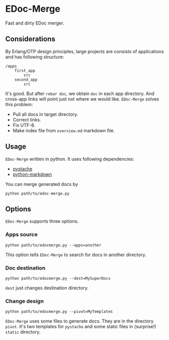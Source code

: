 # EDoc-Merge

Fast and dirty EDoc merger.

## Considerations

By Erlang/OTP design principles, large projects are consists of applications 
and has following structure:

    /apps
        first_app
            src
        second_app
            src
            
It's good. But after `rebar doc`, we obtain `doc` in each app directory. And 
cross-app links will point just not where we would like. `EDoc-Merge` solves 
this problem:

* Pull all docs in target directory.
* Correct links.
* Fix UTF-8.
* Make index file from `overview.md` markdown file.

## Usage

`EDoc-Merge` written in python. It uses following dependencies:

* [pystache](https://github.com/defunkt/pystache.git)
* [python-markdown](http://www.freewisdom.org/projects/python-markdown)

You can merge generated docs by

    python path/to/edoc-merge.py

## Options

`EDoc-Merge` supports three options.

### Apps source

    python path/to/edocmerge.py --apps=another
    
This option tells `EDoc-Merge` to search for docs in another directory.

### Doc destination

    python path/to/edocmerge.py --dest=MySuperDocs

`dest` just changes destination directory.

### Change design

    python path/to/edocmerge.py --pivot=MyTemplates

`EDoc-Merge` uses some files to generate docs. They are in the directory 
`pivot`. It's two templates for `pystache` and some static files in 
(surprise!) `static` directory.
